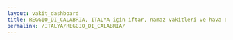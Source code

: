 ```yaml
---
layout: vakit_dashboard
title: REGGIO_DI_CALABRIA, ITALYA için iftar, namaz vakitleri ve hava durumu - ilçe/eyalet seç
permalink: /ITALYA/REGGIO_DI_CALABRIA/
---
```


<script type="text/javascript">
  var GLOBAL_COUNTRY = 'ITALYA';
  var GLOBAL_CITY = 'REGGIO_DI_CALABRIA';
  var GLOBAL_STATE = '';
  var lat = 72;
  var lon = 21;
</script>

